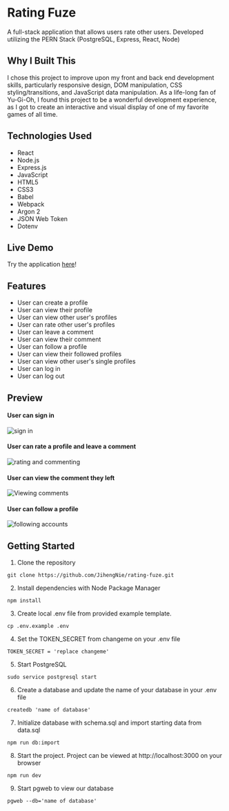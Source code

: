 # Rating Fuze

A full-stack application that allows users rate other users. Developed utilizing the PERN Stack (PostgreSQL, Express, React, Node)

## Why I Built This

I chose this project to improve upon my front and back end development skills, particularly responsive design, DOM manipulation, CSS styling/transitions, and JavaScript data manipulation. As a life-long fan of Yu-Gi-Oh, I found this project to be a wonderful development experience, as I got to create an interactive and visual display of one of my favorite games of all time.

## Technologies Used
- React
- Node.js
- Express.js
- JavaScript
- HTML5
- CSS3
- Babel
- Webpack
- Argon 2
- JSON Web Token
- Dotenv
## Live Demo

Try the application [here](https://rating-fuze.jihengnie.dev/#sign-up)!

## Features

- User can create a profile
- User can view their profile
- User can view other user's profiles
- User can rate other user's profiles
- User can leave a comment
- User can view their comment
- User can follow a profile
- User can view their followed profiles
- User can view other user's single profiles
- User can log in
- User can log out

## Preview
#### User can sign in
![sign in](https://user-images.githubusercontent.com/109745413/204624181-59d3e39c-6eda-4f63-b116-645518a8ed21.gif)

#### User can rate a profile and leave a comment
![rating and commenting](https://user-images.githubusercontent.com/109745413/204624185-62ce18cb-4271-4d0a-ab37-fb560b680b2b.gif)

#### User can view the comment they left
![Viewing comments](https://user-images.githubusercontent.com/109745413/204624183-d23865fe-03eb-4e5f-91c2-c8ae12fb754b.gif)

#### User can follow a profile
![following accounts](https://user-images.githubusercontent.com/109745413/204624184-66563fff-bbc3-4415-b383-e2f7d4bf6287.gif)



## Getting Started

1. Clone the repository
```
git clone https://github.com/JihengNie/rating-fuze.git
```
2. Install dependencies with Node Package Manager
```
npm install
```
3. Create local .env file from provided example template.
```
cp .env.example .env
```
4. Set the TOKEN_SECRET from changeme on your .env file
```
TOKEN_SECRET = 'replace changeme'
```
5. Start PostgreSQL
```
sudo service postgresql start
```
6. Create a database and update the name of your database in your .env file
```
createdb 'name of database'
```
7. Initialize database with schema.sql and import starting data from data.sql
```
npm run db:import
```
8. Start the project. Project can be viewed at http://localhost:3000 on your browser
```
npm run dev
```
9. Start pgweb to view our database
```
pgweb --db='name of database'
